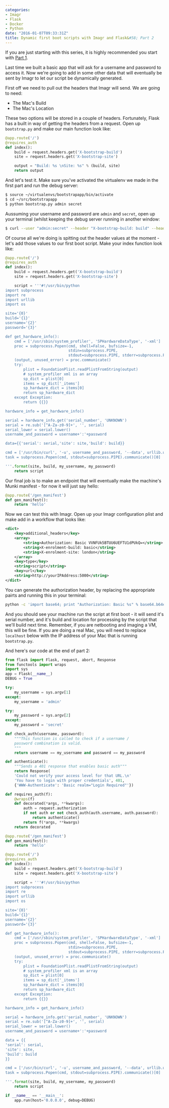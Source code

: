 ```yaml
---
categories:
- Imagr
- Flask
- Docker
- Python
date: "2016-01-07T09:33:31Z"
title: Dynamic first boot scripts with Imagr and Flask&#58; Part 2
---
```


If you are just starting with this series, it is highly recommended you start with [Part 1](http://grahamgilbert.com/blog/2016/01/05/dynamic-first-boot-scripts-with-imagr-and-flask/).

Last time we built a basic app that will ask for a username and password to access it. Now we're going to add in some other data that will eventually be sent by Imagr to let our script be dynamically generated. <!--more-->

First off we need to pull out the headers that Imagr will send. We are going to need:

* The Mac's Build
* The Mac's Location

These two options will be stored in a couple of headers. Fortunately, Flask has a built in way of getting the headers from a request. Open up ``bootstrap.py`` and make our main function look like:

```python linenos:false ~/src/bootstrapapp/boostrap.py
@app.route('/')
@requires_auth
def index():
    build = request.headers.get('X-bootstrap-build')
    site = request.headers.get('X-bootstrap-site')

    output = "Build: %s \nSite: %s" % (build, site)
    return output
```

And let's test it. Make sure you've activated the virtualenv we made in the first part and run the debug server:

``` bash
$ source ~/virtualenvs/bootstrapapp/bin/activate
$ cd ~/src/bootstrapapp
$ python bootstrap.py admin secret
```

Aussuming your username and password are ``admin`` and ``secret``, open up your terminal (whilst keeping the debug server running in another window:

``` bash
$ curl --user "admin:secret" --header "X-bootstrap-build: build" --header "X-bootstrap-site: site" http://localhost:5000
```

Of course all we're doing is spitting out the header values at the moment - let's add those values to our first boot script. Make your index function look like:

``` python linenos:false ~/src/bootstrapapp/boostrap.py
@app.route('/')
@requires_auth
def index():
    build = request.headers.get('X-bootstrap-build')
    site = request.headers.get('X-bootstrap-site')

    script = '''#!/usr/bin/python
import subprocess
import re
import urllib
import os

site='{0}'
build='{1}'
username='{2}'
password='{3}'

def get_hardware_info():
    cmd = ['/usr/sbin/system_profiler', 'SPHardwareDataType', '-xml']
    proc = subprocess.Popen(cmd, shell=False, bufsize=-1,
                            stdin=subprocess.PIPE,
                            stdout=subprocess.PIPE, stderr=subprocess.PIPE)
    (output, unused_error) = proc.communicate()
    try:
        plist = FoundationPlist.readPlistFromString(output)
        # system_profiler xml is an array
        sp_dict = plist[0]
        items = sp_dict['_items']
        sp_hardware_dict = items[0]
        return sp_hardware_dict
    except Exception:
        return {{}}

hardware_info = get_hardware_info()

serial = hardware_info.get('serial_number', 'UNKNOWN')
serial = re.sub('[^A-Za-z0-9]+', '', serial)
serial_lower = serial.lower()
username_and_password = username+':'+password

data={{'serial': serial,'site': site,'build': build}}

cmd = ['/usr/bin/curl', '-u', username_and_password, '--data', urllib.urlencode(data), 'http://localhost:5000/gen_manifest/']
task = subprocess.Popen(cmd, stdout=subprocess.PIPE).communicate()[0]

'''.format(site, build, my_username, my_password)
    return script
```

Our final job is to make an endpoint that will eventually make the machine's Munki manifest - for now it will just say hello:

``` python linenos:false ~/src/boostrapapp/bootstrap.py
@app.route('/gen_manifest')
def gen_manifest():
    return 'hello'
```

Now we can test this with Imagr. Open up your Imagr configuration plist and make add in a workflow that looks like:

``` xml linenos:false
<dict>
	<key>additional_headers</key>
	<array>
		<string>Authorization: Basic VVNFUk5BTUU6UEFTU1dPUkQ=</string>
		<string>X-enrolment-build: basic</string>
		<string>X-enrolment-site: london</string>
	</array>
	<key>type</key>
	<string>script</string>
	<key>url</key>
	<string>http://yourIPAddress:5000</string>
</dict>
```

You can generate the authorization header, by replacing the appropriate pairts and running this in your terminal:

``` bash
python -c 'import base64; print "Authorization: Basic %s" % base64.b64encode("USERNAME:PASSWORD")'
```

And you should see your machine run the script at first boot - it will send it's serial number, and it's build and location for processing by the script that we'll build next time. Remember, if you are netbooting and imaging a VM, this will be fine. If you are doing a real Mac, you will need to replace ``localhost`` below with the IP address of your Mac that is running ``bootstrap.py``.

And here's our code at the end of part 2:

``` python ~/src/bootstrapapp/bootstrap.py
from flask import Flask, request, abort, Response
from functools import wraps
import sys
app = Flask(__name__)
DEBUG = True

try:
    my_username = sys.argv[1]
except:
    my_username = 'admin'

try:
    my_password = sys.argv[2]
except:
    my_password = 'secret'

def check_auth(username, password):
    """This function is called to check if a username /
    password combination is valid.
    """
    return username == my_username and password == my_password

def authenticate():
    """Sends a 401 response that enables basic auth"""
    return Response(
    'Could not verify your access level for that URL.\n'
    'You have to login with proper credentials', 401,
    {'WWW-Authenticate': 'Basic realm="Login Required"'})

def requires_auth(f):
    @wraps(f)
    def decorated(*args, **kwargs):
        auth = request.authorization
        if not auth or not check_auth(auth.username, auth.password):
            return authenticate()
        return f(*args, **kwargs)
    return decorated

@app.route('/gen_manifest')
def gen_manifest():
    return 'hello'

@app.route('/')
@requires_auth
def index():
    build = request.headers.get('X-bootstrap-build')
    site = request.headers.get('X-bootstrap-site')

    script = '''#!/usr/bin/python
import subprocess
import re
import urllib
import os

site='{0}'
build='{1}'
username='{2}'
password='{3}'

def get_hardware_info():
    cmd = ['/usr/sbin/system_profiler', 'SPHardwareDataType', '-xml']
    proc = subprocess.Popen(cmd, shell=False, bufsize=-1,
                            stdin=subprocess.PIPE,
                            stdout=subprocess.PIPE, stderr=subprocess.PIPE)
    (output, unused_error) = proc.communicate()
    try:
        plist = FoundationPlist.readPlistFromString(output)
        # system_profiler xml is an array
        sp_dict = plist[0]
        items = sp_dict['_items']
        sp_hardware_dict = items[0]
        return sp_hardware_dict
    except Exception:
        return {{}}

hardware_info = get_hardware_info()

serial = hardware_info.get('serial_number', 'UNKNOWN')
serial = re.sub('[^A-Za-z0-9]+', '', serial)
serial_lower = serial.lower()
username_and_password = username+':'+password

data = {{
'serial': serial,
'site': site,
'build': build
}}

cmd = ['/usr/bin/curl', '-u', username_and_password, '--data', urllib.urlencode(data), 'http://localhost:5000/gen_manifest/']
task = subprocess.Popen(cmd, stdout=subprocess.PIPE).communicate()[0]

'''.format(site, build, my_username, my_password)
    return script

if __name__ == '__main__':
    app.run(host='0.0.0.0', debug=DEBUG)
```
